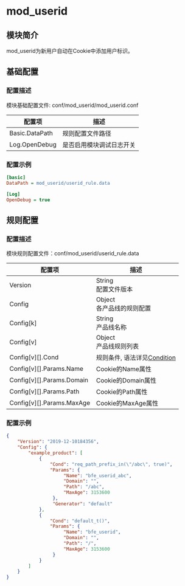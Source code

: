 # mod_userid

## 模块简介

mod_userid为新用户自动在Cookie中添加用户标识。

## 基础配置

### 配置描述
模块基础配置文件: conf/mod_userid/mod_userid.conf

| 配置项         | 描述                     |
| -------------- | ------------------------ |
| Basic.DataPath | 规则配置文件路径         |
| Log.OpenDebug  | 是否启用模块调试日志开关 |

### 配置示例
```ini
[basic]
DataPath = mod_userid/userid_rule.data

[Log]
OpenDebug = true
```

## 规则配置

### 配置描述
模块规则配置文件：conf/mod_userid/userid_rule.data

| 配置项      | 描述                   |
| ----------- | ---------------------- |
| Version     | String<br>配置文件版本 |
| Config    | Object<br>各产品线的规则配置 |
| Config[k] | String<br>产品线名称 |
| Config[v] | Object<br>产品线规则列表 |
| Config[v][].Cond          | 规则条件, 语法详见[Condition](../../condition/condition_grammar.md) |
| Config[v][].Params.Name   | Cookie的Name属性 |
| Config[v][].Params.Domain | Cookie的Domain属性 |
| Config[v][].Params.Path   | Cookie的Path属性 |
| Config[v][].Params.MaxAge | Cookie的MaxAge属性 |

### 配置示例
```json
{
    "Version": "2019-12-10184356",
    "Config": {
        "example_product": [
            {
                "Cond": "req_path_prefix_in(\"/abc\", true)",
                "Params": {
                     "Name": "bfe_userid_abc",
                     "Domain": "",
                     "Path": "/abc",
                     "MaxAge": 3153600
                 },
                 "Generator": "default"
            }, 
            {
                "Cond": "default_t()",
                "Params": {
                     "Name": "bfe_userid",
                     "Domain": "",
                     "Path": "/",
                     "MaxAge": 3153600
                 }
            }
        ]
    }
}
```

